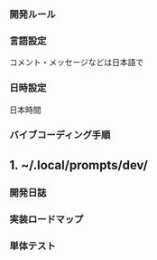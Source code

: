 ### 開発ルール

### 言語設定

コメント・メッセージなどは日本語で

### 日時設定

日本時間

### バイブコーディング手順

## 1. ~/.local/prompts/dev/

### 開発日誌

### 実装ロードマップ

### 単体テスト
